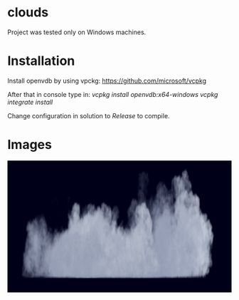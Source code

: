 # clouds

Project was tested only on Windows machines.

# Installation

Install openvdb by using vpckg:
https://github.com/microsoft/vcpkg

After that in console type in:
*vcpkg install openvdb:x64-windows*
*vcpkg integrate install*

Change configuration in solution to *Release* to compile.

# Images

![cloud_screenshot](images/cloud_screenshot.png)
